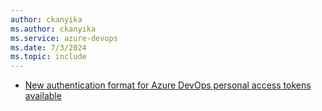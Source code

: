 ```yaml
---
author: ckanyika
ms.author: ckanyika
ms.service: azure-devops
ms.date: 7/3/2024
ms.topic: include
---
```


- [New authentication format for Azure DevOps personal access tokens available](#new-authentication-format-for-azure-devops-personal-access-tokens-available)
